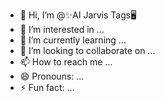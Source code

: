- 👋 Hi, I’m @✨AI Jarvis Tags🖥️
- 👀 I’m interested in ...
- 🌱 I’m currently learning ...
- 💞️ I’m looking to collaborate on ...
- 📫 How to reach me ...
- 😄 Pronouns: ...
- ⚡ Fun fact: ...

<!---
✨AI Jarvis Tags🖥️/✨AI Jarvis Tags🖥️ is a ✨ special ✨ repository because its `README.md` (this file) appears on your GitHub profile.
You can click the Preview link to take a look at your changes.
--->
